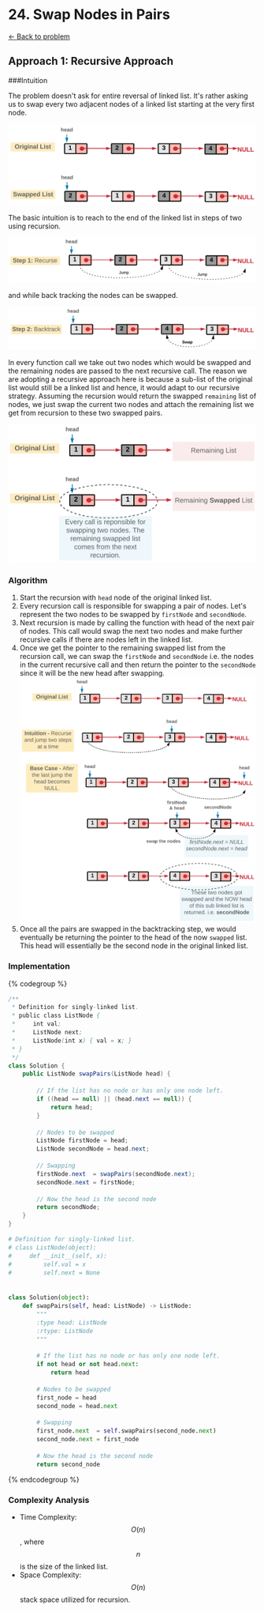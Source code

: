 # 24. Swap Nodes in Pairs
[&larr;&nbsp;Back to problem](./README.md)

## Approach 1: Recursive Approach

###Intuition

The problem doesn't ask for entire reversal of linked list. It's rather asking us to swap every two adjacent nodes of a linked list starting at the very first node.

![Step 1](./images/24_Swap_Nodes_0.png)

The basic intuition is to reach to the end of the linked list in steps of two using recursion.

![Step 2](./images/24_Swap_Nodes_1.png)

and while back tracking the nodes can be swapped.

![Step 3](./images/24_Swap_Nodes_2.png)

In every function call we take out two nodes which would be swapped and the remaining nodes are passed to the next recursive call. The reason we are adopting a recursive approach here is because a sub-list of the original list would still be a linked list and hence, it would adapt to our recursive strategy. Assuming the recursion would return the swapped `remaining` list of nodes, we just swap the current two nodes and attach the remaining list we get from recursion to these two swapped pairs.

![Step 4](./images/24_Swap_Nodes_3.png)

### Algorithm

1. Start the recursion with `head` node of the original linked list.
2. Every recursion call is responsible for swapping a pair of nodes. Let's represent the two nodes to be swapped by `firstNode` and `secondNode`.
3. Next recursion is made by calling the function with head of the next pair of nodes. This call would swap the next two nodes and make further recursive calls if there are nodes left in the linked list.
4. Once we get the pointer to the remaining swapped list from the recursion call, we can swap the `firstNode` and `secondNode` i.e. the nodes in the current recursive call and then return the pointer to the `secondNode` since it will be the new head after swapping.  
  ![Point 4](./images/24_Swap_Nodes_4.png)
5. Once all the pairs are swapped in the backtracking step, we would eventually be returning the pointer to the head of the now `swapped` list. This head will essentially be the second node in the original linked list.

### Implementation

{% codegroup %}
```Java
/**
 * Definition for singly-linked list.
 * public class ListNode {
 *     int val;
 *     ListNode next;
 *     ListNode(int x) { val = x; }
 * }
 */
class Solution {
    public ListNode swapPairs(ListNode head) {

        // If the list has no node or has only one node left.
        if ((head == null) || (head.next == null)) {
            return head;
        }

        // Nodes to be swapped
        ListNode firstNode = head;
        ListNode secondNode = head.next;

        // Swapping
        firstNode.next  = swapPairs(secondNode.next);
        secondNode.next = firstNode;

        // Now the head is the second node
        return secondNode;
    }
}
```
```Python
# Definition for singly-linked list.
# class ListNode(object):
#     def __init__(self, x):
#         self.val = x
#         self.next = None


class Solution(object):
    def swapPairs(self, head: ListNode) -> ListNode:
        """
        :type head: ListNode
        :rtype: ListNode
        """

        # If the list has no node or has only one node left.
        if not head or not head.next:
            return head

        # Nodes to be swapped
        first_node = head
        second_node = head.next

        # Swapping
        first_node.next  = self.swapPairs(second_node.next)
        second_node.next = first_node

        # Now the head is the second node
        return second_node
```
{% endcodegroup %}

### Complexity Analysis
* Time Complexity: $$O(n)$$, where $$n$$ is the size of the linked list.
* Space Complexity: $$O(n)$$ stack space utilized for recursion.

